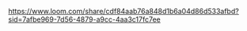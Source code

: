 https://www.loom.com/share/cdf84aab76a848d1b6a04d86d533afbd?sid=7afbe969-7d56-4879-a9cc-4aa3c17fc7ee
